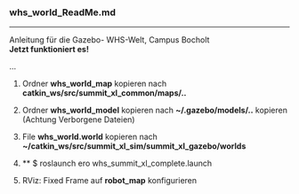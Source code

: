 ### whs_world_ReadMe.md
------------------------------------
Anleitung für die Gazebo- WHS-Welt, Campus Bocholt   
**Jetzt funktioniert es!**

...

1. Ordner  __whs_world_map__  kopieren nach  __catkin_ws/src/summit_xl_common/maps/..__ 

2. Ordner __whs_world_model__ kopieren nach __~/.gazebo/models/..__ kopieren (Achtung Verborgene Dateien)

3. File __whs_world.world__  kopieren nach __~/catkin_ws/src/summit_xl_sim/summit_xl_gazebo/worlds__

4. ** $ roslaunch ero whs_summit_xl_complete.launch

5. RViz: Fixed Frame auf __robot_map__ konfigurieren




